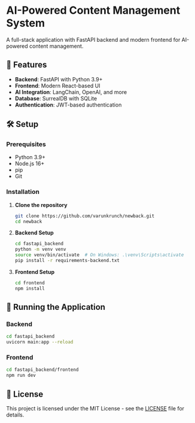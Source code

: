 # AI-Powered Content Management System

A full-stack application with FastAPI backend and modern frontend for AI-powered content management.

## 🚀 Features

- **Backend**: FastAPI with Python 3.9+
- **Frontend**: Modern React-based UI
- **AI Integration**: LangChain, OpenAI, and more
- **Database**: SurrealDB with SQLite
- **Authentication**: JWT-based authentication

## 🛠️ Setup

### Prerequisites
- Python 3.9+
- Node.js 16+
- pip
- Git

### Installation

1. **Clone the repository**
   ```bash
   git clone https://github.com/varunkrunch/newback.git
   cd newback
   ```

2. **Backend Setup**
   ```bash
   cd fastapi_backend
   python -m venv venv
   source venv/bin/activate  # On Windows: .\venv\Scripts\activate
   pip install -r requirements-backend.txt
   ```

3. **Frontend Setup**
   ```bash
   cd frontend
   npm install
   ```

## 🚦 Running the Application

### Backend
```bash
cd fastapi_backend
uvicorn main:app --reload
```

### Frontend
```bash
cd fastapi_backend/frontend
npm run dev
```

## 📄 License

This project is licensed under the MIT License - see the [LICENSE](LICENSE) file for details.
